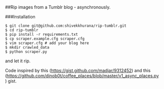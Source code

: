 ##Rip images from a Tumblr blog - asynchronously.

###Installation

```
$ git clone git@github.com:shivekkhurana/rip-tumblr.git
$ cd rip-tumblr
$ pip install -r requirements.txt
$ cp scraper.example.cfg scraper.cfg
$ vim scraper.cfg # add your blog here
$ mkdir crawled_data
$ python scraper.py
```

and let it rip.

Code inspired by this (https://gist.github.com/madjar/9312452) and this  (https://github.com/dinob0t/coffee_places/blob/master/v1_async_places.py) gist.